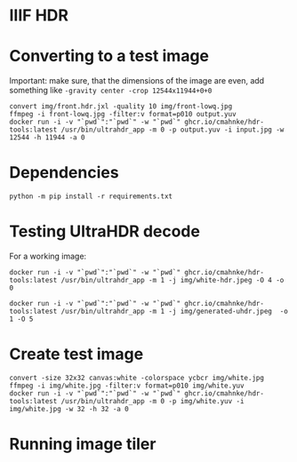 IIIF HDR
========

# Converting to a test image


Important: make sure, that the dimensions of the image are even, add something like `-gravity center -crop 12544x11944+0+0`
```
convert img/front.hdr.jxl -quality 10 img/front-lowq.jpg
ffmpeg -i front-lowq.jpg -filter:v format=p010 output.yuv
docker run -i -v "`pwd`":"`pwd`" -w "`pwd`" ghcr.io/cmahnke/hdr-tools:latest /usr/bin/ultrahdr_app -m 0 -p output.yuv -i input.jpg -w 12544 -h 11944 -a 0
```

# Dependencies
```
python -m pip install -r requirements.txt
```

# Testing UltraHDR decode

For a working image:
```
docker run -i -v "`pwd`":"`pwd`" -w "`pwd`" ghcr.io/cmahnke/hdr-tools:latest /usr/bin/ultrahdr_app -m 1 -j img/white-hdr.jpeg -O 4 -o 0
```

```
docker run -i -v "`pwd`":"`pwd`" -w "`pwd`" ghcr.io/cmahnke/hdr-tools:latest /usr/bin/ultrahdr_app -m 1 -j img/generated-uhdr.jpeg  -o 1 -O 5
```

# Create test image

```
convert -size 32x32 canvas:white -colorspace ycbcr img/white.jpg
ffmpeg -i img/white.jpg -filter:v format=p010 img/white.yuv
docker run -i -v "`pwd`":"`pwd`" -w "`pwd`" ghcr.io/cmahnke/hdr-tools:latest /usr/bin/ultrahdr_app -m 0 -p img/white.yuv -i img/white.jpg -w 32 -h 32 -a 0
```

# Running image tiler

```

```
